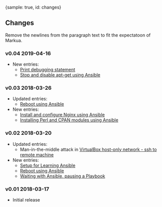 {sample: true, id: changes}
## Changes

Remove the newlines from the paragraph text to fit the expectatoon of Markua.

### v0.04 2019-04-16

* New entries:
    * [Print debugging statement](#ansible-playbook-print-debugging-statement)
    * [Stop and disable apt-get using Ansible](#ansible-disable-apt-get)

### v0.03 2018-03-26

* Updated entries:
    * [Reboot using Ansible](#reboot-with-ansible)
* New entries:
    * [Install and configure Nginx using Ansible](#install-and-configure-nginx-using-ansible)
    * [Installing Perl and CPAN modules using Ansible](#installing-perl-and-cpan-modules-using-ansible)

### v0.02 2018-03-20

* Updated entries:
    * Man-in-the-middle attack in [VirtualBox host-only network - ssh to remote machine](#virtualbox-host-only-network-ssh-to-remote-machine)
* New entries:
    * [Setup for Learning Ansible](#setup-for-learning-ansible)
    * [Reboot using Ansible](#reboot-with-ansible)
    * [Waiting with Ansible, pausing a Playbook](#waiting-with-ansible-pausing-playbook)

### v0.01 2018-03-17

* Initial release

